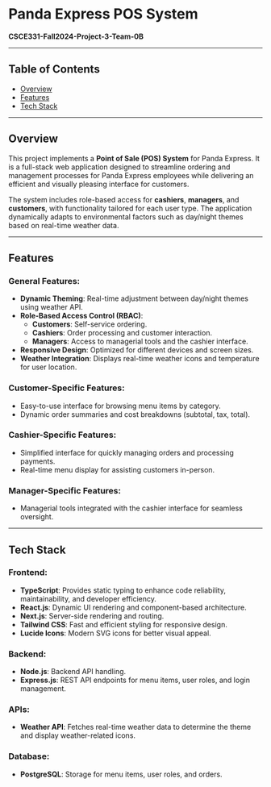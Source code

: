 # Panda Express POS System  
**CSCE331-Fall2024-Project-3-Team-0B**

---

## Table of Contents  
- [Overview](#overview)  
- [Features](#features)  
- [Tech Stack](#tech-stack)  

---

## Overview  
This project implements a **Point of Sale (POS) System** for Panda Express. It is a full-stack web application designed to streamline ordering and management processes for Panda Express employees while delivering an efficient and visually pleasing interface for customers.  

The system includes role-based access for **cashiers**, **managers**, and **customers**, with functionality tailored for each user type. The application dynamically adapts to environmental factors such as day/night themes based on real-time weather data.

---

## Features  
### General Features:  
- **Dynamic Theming**: Real-time adjustment between day/night themes using weather API.  
- **Role-Based Access Control (RBAC)**:  
  - **Customers**: Self-service ordering.  
  - **Cashiers**: Order processing and customer interaction.  
  - **Managers**: Access to managerial tools and the cashier interface.  
- **Responsive Design**: Optimized for different devices and screen sizes.  
- **Weather Integration**: Displays real-time weather icons and temperature for user location.  

### Customer-Specific Features:  
- Easy-to-use interface for browsing menu items by category.  
- Dynamic order summaries and cost breakdowns (subtotal, tax, total).  

### Cashier-Specific Features:  
- Simplified interface for quickly managing orders and processing payments.  
- Real-time menu display for assisting customers in-person.  

### Manager-Specific Features:  
- Managerial tools integrated with the cashier interface for seamless oversight.  

---

## Tech Stack  
### Frontend:  
- **TypeScript**: Provides static typing to enhance code reliability, maintainability, and developer efficiency.
- **React.js**: Dynamic UI rendering and component-based architecture.  
- **Next.js**: Server-side rendering and routing.  
- **Tailwind CSS**: Fast and efficient styling for responsive design.  
- **Lucide Icons**: Modern SVG icons for better visual appeal.  

### Backend:  
- **Node.js**: Backend API handling.  
- **Express.js**: REST API endpoints for menu items, user roles, and login management.  

### APIs:  
- **Weather API**: Fetches real-time weather data to determine the theme and display weather-related icons.  

### Database:  
- **PostgreSQL**: Storage for menu items, user roles, and orders.  
